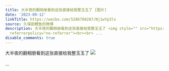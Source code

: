```yaml
---
title: 大半夜的翻相册看到这张直接给我整玉玉了 [图片]
date: '2023-09-12'
linkTitle: https://weibo.com/5286768287/Nj1wYp3lx
source: 久保田鲤鱼的微博
description: 大半夜的翻相册看到这张直接给我整玉玉了 <img style="" src="https://tvax1.sinaimg.cn/large/005LMJWfgy1hhudou1httj31bl0u0n3s.jpg"
  referrerpolicy="no-referrer"><br><br> ...
disable_comments: true
---
```

大半夜的翻相册看到这张直接给我整玉玉了 <img style="" src="https://tvax1.sinaimg.cn/large/005LMJWfgy1hhudou1httj31bl0u0n3s.jpg" referrerpolicy="no-referrer"><br><br> ...